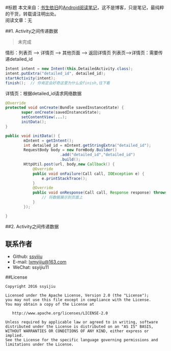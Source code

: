 #标题
本文来自：[书生依旧](https://github.com/ssyijiu)的[Android阅读笔记](https://github.com/ssyijiu/Android-ReadingNotes)，这不是博客，只是笔记，最纯粹的干货，转载请注明出处。     
阅读文章：无

##1. Activity之间传递数据
> 未完成

情形：列表页 —> 详情页 —> 其他页面 —> 返回详情页
列表页—>详情页：需要传递detailed_id
```java
Intent intent = new Intent(this,DetailedActivity.class);
intent.putExtra("detailed_id", detailed_id);
startActivity(intent);
finish();  // 你肯定会好奇这里为什么会finish,往下看
```
详情页：根据detailed_id请求网络数据
```java
@Override
protected void onCreate(Bundle savedInstanceState) {
	   super.onCreate(savedInstanceState);
	   setContentView(...);
	   initData();
}

public void initData() {
        mIntent = getIntent(); 
		int detailed_id = mIntent.getStringExtra("detailed_id");
	    RequestBody body = new FormBody.Builder()
                        .add("detailed_id","detailed_id")
                        .build();
        HttpUtil.post(url, body,new Callback() {
            @Override
            public void onFailure(Call call, IOException e) {
                e.printStackTrace();
            }
            @Override
            public void onResponse(Call call, Response response) throws IOException {
                // 将数据展示到页面上
            }
        });

}
```
##2. Activity之间传递数据

## 联系作者
- Github: [ssyijiu](https://github.com/ssyijiu)
- E-mail: lxmyijiu@163.com
- WeChat: ssyijiu11

##License

```
Copyright 2016 ssyijiu

Licensed under the Apache License, Version 2.0 (the "License");
you may not use this file except in compliance with the License.
You may obtain a copy of the License at

   http://www.apache.org/licenses/LICENSE-2.0

Unless required by applicable law or agreed to in writing, software
distributed under the License is distributed on an "AS IS" BASIS,
WITHOUT WARRANTIES OR CONDITIONS OF ANY KIND, either express or implied.
See the License for the specific language governing permissions and
limitations under the License.



